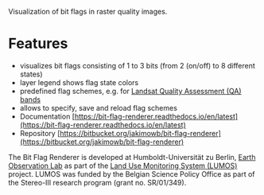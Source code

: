Visualization of bit flags in raster quality images.

# Features

* visualizes bit flags consisting of 1 to 3 bits (from 2 (on/off) to 8 different states)
* layer legend shows flag state colors 
* predefined flag schemes, e.g. for [Landsat Quality Assessment (QA) bands](https://www.usgs.gov/landsat-missions/landsat-surface-reflectance-quality-assessment)
* allows to specify, save and reload flag schemes
* Documentation [https://bit-flag-renderer.readthedocs.io/en/latest](https://bit-flag-renderer.readthedocs.io/en/latest)
* Repository [https://bitbucket.org/jakimowb/bit-flag-renderer](https://bitbucket.org/jakimowb/bit-flag-renderer)


The Bit Flag Renderer is developed at Humboldt-Universität zu Berlin, [Earth Observation Lab](https://hu-berlin.de/eo-lab)
as part of the [Land Use Monitoring System (LUMOS)](https://eo.belspo.be/en/stereo-in-action/projects/remote-sensing-image-processing-algorithms-land-use-and-land-cover)
project. LUMOS was funded by the Belgian Science Policy Office as part of the Stereo-III research program (grant no. SR/01/349).
